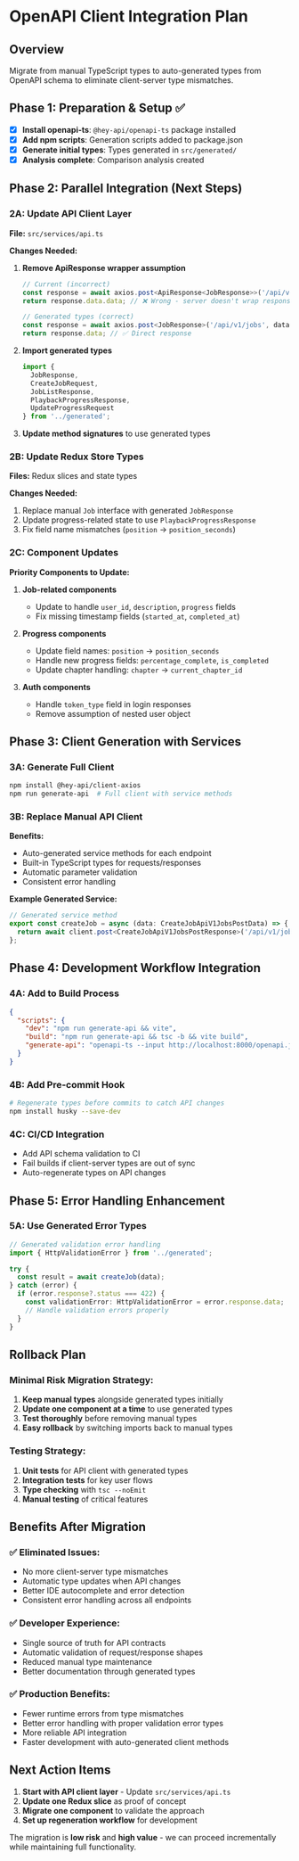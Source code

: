 # OpenAPI Client Integration Plan

## Overview
Migrate from manual TypeScript types to auto-generated types from OpenAPI schema to eliminate client-server type mismatches.

## Phase 1: Preparation & Setup ✅

- [x] **Install openapi-ts**: `@hey-api/openapi-ts` package installed
- [x] **Add npm scripts**: Generation scripts added to package.json
- [x] **Generate initial types**: Types generated in `src/generated/`
- [x] **Analysis complete**: Comparison analysis created

## Phase 2: Parallel Integration (Next Steps)

### 2A: Update API Client Layer
**File:** `src/services/api.ts`

**Changes Needed:**
1. **Remove ApiResponse wrapper assumption**
   ```typescript
   // Current (incorrect)
   const response = await axios.post<ApiResponse<JobResponse>>('/api/v1/jobs', data);
   return response.data.data; // ❌ Wrong - server doesn't wrap responses
   
   // Generated types (correct)
   const response = await axios.post<JobResponse>('/api/v1/jobs', data);
   return response.data; // ✅ Direct response
   ```

2. **Import generated types**
   ```typescript
   import { 
     JobResponse, 
     CreateJobRequest, 
     JobListResponse,
     PlaybackProgressResponse,
     UpdateProgressRequest
   } from '../generated';
   ```

3. **Update method signatures** to use generated types

### 2B: Update Redux Store Types
**Files:** Redux slices and state types

**Changes Needed:**
1. Replace manual `Job` interface with generated `JobResponse`
2. Update progress-related state to use `PlaybackProgressResponse`
3. Fix field name mismatches (`position` → `position_seconds`)

### 2C: Component Updates
**Priority Components to Update:**

1. **Job-related components**
   - Update to handle `user_id`, `description`, `progress` fields
   - Fix missing timestamp fields (`started_at`, `completed_at`)

2. **Progress components**
   - Update field names: `position` → `position_seconds`
   - Handle new progress fields: `percentage_complete`, `is_completed`
   - Update chapter handling: `chapter` → `current_chapter_id`

3. **Auth components**
   - Handle `token_type` field in login responses
   - Remove assumption of nested user object

## Phase 3: Client Generation with Services

### 3A: Generate Full Client
```bash
npm install @hey-api/client-axios
npm run generate-api  # Full client with service methods
```

### 3B: Replace Manual API Client
**Benefits:**
- Auto-generated service methods for each endpoint
- Built-in TypeScript types for requests/responses
- Automatic parameter validation
- Consistent error handling

**Example Generated Service:**
```typescript
// Generated service method
export const createJob = async (data: CreateJobApiV1JobsPostData) => {
  return await client.post<CreateJobApiV1JobsPostResponse>('/api/v1/jobs', data);
};
```

## Phase 4: Development Workflow Integration

### 4A: Add to Build Process
```json
{
  "scripts": {
    "dev": "npm run generate-api && vite",
    "build": "npm run generate-api && tsc -b && vite build",
    "generate-api": "openapi-ts --input http://localhost:8000/openapi.json --output ./src/generated --client @hey-api/client-axios"
  }
}
```

### 4B: Add Pre-commit Hook
```bash
# Regenerate types before commits to catch API changes
npm install husky --save-dev
```

### 4C: CI/CD Integration
- Add API schema validation to CI
- Fail builds if client-server types are out of sync
- Auto-regenerate types on API changes

## Phase 5: Error Handling Enhancement

### 5A: Use Generated Error Types
```typescript
// Generated validation error handling
import { HttpValidationError } from '../generated';

try {
  const result = await createJob(data);
} catch (error) {
  if (error.response?.status === 422) {
    const validationError: HttpValidationError = error.response.data;
    // Handle validation errors properly
  }
}
```

## Rollback Plan

### Minimal Risk Migration Strategy:
1. **Keep manual types** alongside generated types initially
2. **Update one component at a time** to use generated types
3. **Test thoroughly** before removing manual types
4. **Easy rollback** by switching imports back to manual types

### Testing Strategy:
1. **Unit tests** for API client with generated types
2. **Integration tests** for key user flows
3. **Type checking** with `tsc --noEmit`
4. **Manual testing** of critical features

## Benefits After Migration

### ✅ **Eliminated Issues:**
- No more client-server type mismatches
- Automatic type updates when API changes
- Better IDE autocomplete and error detection
- Consistent error handling across all endpoints

### ✅ **Developer Experience:**
- Single source of truth for API contracts
- Automatic validation of request/response shapes
- Reduced manual type maintenance
- Better documentation through generated types

### ✅ **Production Benefits:**
- Fewer runtime errors from type mismatches
- Better error handling with proper validation error types
- More reliable API integration
- Faster development with auto-generated client methods

## Next Action Items

1. **Start with API client layer** - Update `src/services/api.ts`
2. **Update one Redux slice** as proof of concept
3. **Migrate one component** to validate the approach
4. **Set up regeneration workflow** for development

The migration is **low risk** and **high value** - we can proceed incrementally while maintaining full functionality.